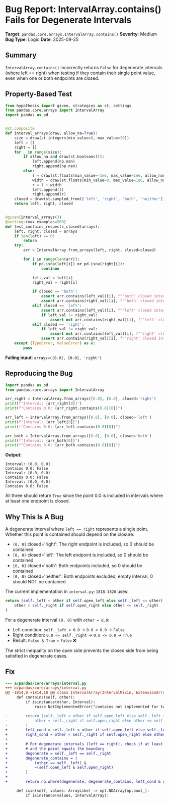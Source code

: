 # Bug Report: IntervalArray.contains() Fails for Degenerate Intervals

**Target**: `pandas.core.arrays.IntervalArray.contains()`
**Severity**: Medium
**Bug Type**: Logic
**Date**: 2025-09-25

## Summary

`IntervalArray.contains()` incorrectly returns `False` for degenerate intervals (where left == right) when testing if they contain their single point value, even when one or both endpoints are closed.

## Property-Based Test

```python
from hypothesis import given, strategies as st, settings
from pandas.core.arrays import IntervalArray
import pandas as pd


@st.composite
def interval_arrays(draw, allow_na=True):
    size = draw(st.integers(min_value=0, max_value=20))
    left = []
    right = []
    for _ in range(size):
        if allow_na and draw(st.booleans()):
            left.append(np.nan)
            right.append(np.nan)
        else:
            l = draw(st.floats(min_value=-1e6, max_value=1e6, allow_nan=False, allow_infinity=False))
            width = draw(st.floats(min_value=0, max_value=1e6, allow_nan=False, allow_infinity=False))
            r = l + width
            left.append(l)
            right.append(r)
    closed = draw(st.sampled_from(['left', 'right', 'both', 'neither']))
    return left, right, closed


@given(interval_arrays())
@settings(max_examples=500)
def test_contains_respects_closed(arrays):
    left, right, closed = arrays
    if len(left) == 0:
        return
    try:
        arr = IntervalArray.from_arrays(left, right, closed=closed)

        for i in range(len(arr)):
            if pd.isna(left[i]) or pd.isna(right[i]):
                continue

            left_val = left[i]
            right_val = right[i]

            if closed == 'both':
                assert arr.contains(left_val)[i], f"'both' closed interval should contain left endpoint"
                assert arr.contains(right_val)[i], f"'both' closed interval should contain right endpoint"
            elif closed == 'left':
                assert arr.contains(left_val)[i], f"'left' closed interval should contain left endpoint"
                if left_val != right_val:
                    assert not arr.contains(right_val)[i], f"'left' closed interval should not contain right endpoint"
            elif closed == 'right':
                if left_val != right_val:
                    assert not arr.contains(left_val)[i], f"'right' closed interval should not contain left endpoint"
                assert arr.contains(right_val)[i], f"'right' closed interval should contain right endpoint"
    except (TypeError, ValueError) as e:
        pass
```

**Failing input**: `arrays=([0.0], [0.0], 'right')`

## Reproducing the Bug

```python
import pandas as pd
from pandas.core.arrays import IntervalArray

arr_right = IntervalArray.from_arrays([0.0], [0.0], closed='right')
print(f"Interval: {arr_right[0]}")
print(f"Contains 0.0: {arr_right.contains(0.0)[0]}")

arr_left = IntervalArray.from_arrays([0.0], [0.0], closed='left')
print(f"Interval: {arr_left[0]}")
print(f"Contains 0.0: {arr_left.contains(0.0)[0]}")

arr_both = IntervalArray.from_arrays([0.0], [0.0], closed='both')
print(f"Interval: {arr_both[0]}")
print(f"Contains 0.0: {arr_both.contains(0.0)[0]}")
```

**Output:**
```
Interval: (0.0, 0.0]
Contains 0.0: False
Interval: [0.0, 0.0)
Contains 0.0: False
Interval: [0.0, 0.0]
Contains 0.0: False
```

All three should return `True` since the point 0.0 is included in intervals where at least one endpoint is closed.

## Why This Is A Bug

A degenerate interval where `left == right` represents a single point. Whether this point is contained should depend on the closure:

- `(0, 0]` closed='right': The right endpoint is included, so 0 should be contained
- `[0, 0)` closed='left': The left endpoint is included, so 0 should be contained
- `[0, 0]` closed='both': Both endpoints included, so 0 should be contained
- `(0, 0)` closed='neither': Both endpoints excluded, empty interval, 0 should NOT be contained

The current implementation in `interval.py:1818-1820` uses:

```python
return (self._left < other if self.open_left else self._left <= other) & (
    other < self._right if self.open_right else other <= self._right
)
```

For a degenerate interval `(0, 0]` with `other = 0.0`:
- Left condition: `self._left < 0.0` → `0.0 < 0.0` → `False`
- Right condition: `0.0 <= self._right` → `0.0 <= 0.0` → `True`
- Result: `False & True` = `False` ❌

The strict inequality on the open side prevents the closed side from being satisfied in degenerate cases.

## Fix

```diff
--- a/pandas/core/arrays/interval.py
+++ b/pandas/core/arrays/interval.py
@@ -1814,9 +1814,18 @@ class IntervalArray(IntervalMixin, ExtensionArray):
     def contains(self, other):
         if isinstance(other, Interval):
             raise NotImplementedError("contains not implemented for two intervals")

-        return (self._left < other if self.open_left else self._left <= other) & (
-            other < self._right if self.open_right else other <= self._right
-        )
+        left_cond = self._left < other if self.open_left else self._left <= other
+        right_cond = other < self._right if self.open_right else other <= self._right
+
+        # For degenerate intervals (left == right), check if at least one side is closed
+        # and the point equals the boundary
+        degenerate = self._left == self._right
+        degenerate_contains = (
+            (other == self._left) &
+            ~(self.open_left & self.open_right)
+        )
+
+        return np.where(degenerate, degenerate_contains, left_cond & right_cond)

     def isin(self, values: ArrayLike) -> npt.NDArray[np.bool_]:
         if isinstance(values, IntervalArray):
```